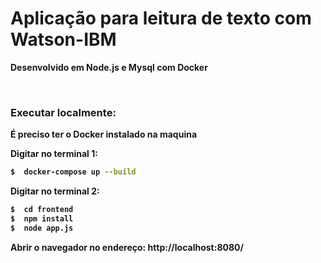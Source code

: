 <b> <h1> Aplicação para leitura de texto com Watson-IBM </h1>  

Desenvolvido em Node.js e Mysql com Docker

<br>

<h3> Executar localmente: </h3>

É preciso ter o Docker instalado na maquina

Digitar no terminal 1:<br>
```sh
$  docker-compose up --build
```
Digitar no terminal 2: <br>
```sh
$  cd frontend 
$  npm install 
$  node app.js 
```
Abrir o navegador no endereço:
http://localhost:8080/


